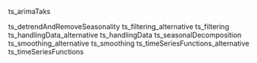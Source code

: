 ts_arimaTaks

ts_detrendAndRemoveSeasonality
ts_filtering_alternative
ts_filtering
ts_handlingData_alternative
ts_handlingData
ts_seasonalDecomposition
ts_smoothing_alternative
ts_smoothing
ts_timeSeriesFunctions_alternative
ts_timeSeriesFunctions
